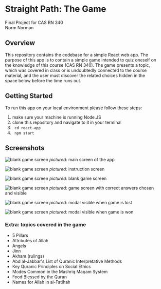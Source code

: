 # Straight Path: The Game
Final Project for CAS RN 340\
Norm Norman

## Overview

This repository contains the codebase for a simple React web app. The purpose of this app is to contain a simple game intended to quiz oneself on the knowledge of this course (CAS RN 340). The game presents a topic, which was covered in class or is undoubtedly connected to the course material, and the user must discover the related choices hidden in the space below before the time runs out.

## Getting Started

To run this app on your local environment please follow these steps:
1. make sure your machine is running Node.JS
2. clone this repository and navigate to it in your terminal
3. ``` cd react-app```
4. ``` npm start```

## Screenshots

![blank game screen](/screenshots/main-screen.png)
_pictured:_ main screen of the app

![blank game screen](/screenshots/instruction-screen.png)
_pictured:_ instruction screen

![blank game screen](/screenshots/blank-game-screen.png)
_pictured:_ blank game screen

![blank game screen](/screenshots/filled-game-screen.png)
_pictured:_ game screen with correct answers chosen and visible

![blank game screen](/screenshots/loss-modal.png)
_pictured:_ modal visible when game is lost

![blank game screen](/screenshots/win-modal.png)
_pictured:_ modal visible when game is won

### Extra: topics covered in the game
- 5 Pillars
- Attributes of Allah
- Angels
- Jinn
- Akham (rulings)
- Abd al-Jabbar's List of Quranic Interpretative Methods
- Key Quranic Principles on Social Ethics
- Modes Common in the Mashriq Maqam System
- Food Blessed by the Quran
- Names for Allah in al-Fatihah
